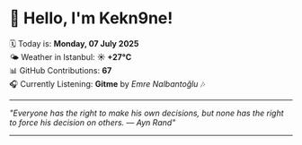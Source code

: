 # 👋 Hello, I'm Kekn9ne!

🗓️ Today is: **Monday, 07 July 2025**  
🌤️ Weather in Istanbul: **☀️   +27°C**  
📊 GitHub Contributions: **67**  
🎧 Currently Listening: **Gitme** by *Emre Nalbantoğlu* 🎶

---

_"Everyone has the right to make his own decisions, but none has the right to force his decision on others. — *Ayn Rand*"_

---
